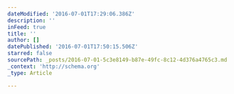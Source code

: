 ```yaml
---
dateModified: '2016-07-01T17:29:06.386Z'
description: ''
inFeed: true
title: ''
author: []
datePublished: '2016-07-01T17:50:15.506Z'
starred: false
sourcePath: _posts/2016-07-01-5c3e8149-b87e-49fc-8c12-4d376a4765c3.md
_context: 'http://schema.org'
_type: Article

---
```

